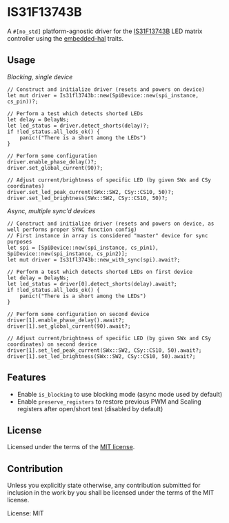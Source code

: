 # IS31F13743B

A `#[no_std]` platform-agnostic driver for the
[IS31F13743B](https://lumissil.com/assets/pdf/core/IS31FL3746B_DS.pdf)
LED matrix controller using the [embedded-hal](https://docs.rs/embedded-hal) traits.

## Usage

*Blocking, single device*
```rust,ignore
// Construct and initialize driver (resets and powers on device)
let mut driver = Is31fl3743b::new(SpiDevice::new(spi_instance, cs_pin))?;

// Perform a test which detects shorted LEDs
let delay = DelayNs;
let led_status = driver.detect_shorts(delay)?;
if !led_status.all_leds_ok() {
    panic!("There is a short among the LEDs")
}

// Perform some configuration
driver.enable_phase_delay()?;
driver.set_global_current(90)?;

// Adjust current/brightness of specific LED (by given SWx and CSy coordinates)
driver.set_led_peak_current(SWx::SW2, CSy::CS10, 50)?;
driver.set_led_brightness(SWx::SW2, CSy::CS10, 50)?;
```

*Async, multiple sync'd devices*
```rust,ignore
// Construct and initialize driver (resets and powers on device, as well performs proper SYNC function config)
// First instance in array is considered "master" device for sync purposes
let spi = [SpiDevice::new(spi_instance, cs_pin1), SpiDevice::new(spi_instance, cs_pin2)];
let mut driver = Is31fl3743b::new_with_sync(spi).await?;

// Perform a test which detects shorted LEDs on first device
let delay = DelayNs;
let led_status = driver[0].detect_shorts(delay).await?;
if !led_status.all_leds_ok() {
    panic!("There is a short among the LEDs")
}

// Perform some configuration on second device
driver[1].enable_phase_delay().await?;
driver[1].set_global_current(90).await?;

// Adjust current/brightness of specific LED (by given SWx and CSy coordinates) on second device
driver[1].set_led_peak_current(SWx::SW2, CSy::CS10, 50).await?;
driver[1].set_led_brightness(SWx::SW2, CSy::CS10, 50).await?;
```

## Features

* Enable `is_blocking` to use blocking mode (async mode used by default)
* Enable `preserve_registers` to restore previous PWM and Scaling registers after open/short test (disabled by default)

## License

Licensed under the terms of the [MIT license](http://opensource.org/licenses/MIT).

## Contribution

Unless you explicitly state otherwise, any contribution submitted for
inclusion in the work by you shall be licensed under the terms of the
MIT license.

License: MIT